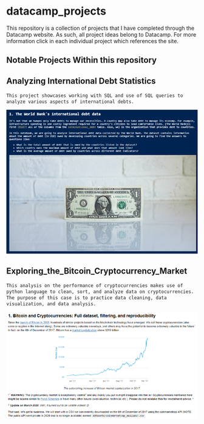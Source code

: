 # datacamp_projects

This repository is a collection of projects that I have completed through the Datacamp website. As such, all project ideas belong to Datacamp. For more information click in each individual project which references the site.

## Notable Projects Within this repository

## Analyzing International Debt Statistics

    This project showcases working with SQL and use of SQL queries to analyze various aspects of international debts.

![Analyzing International Debt Statistics project image](/project_images/analyze_international_debt_statistics.PNG)

## Exploring_the_Bitcoin_Cryptocurrency_Market

    This analysis on the performance of cryptocurrencies makes use of python language to clean, sort, and analyze data on cryptocurrencies. The purpose of this case is to practice data cleaning, data visualization, and data analysis.

![Exploring_the_Bitcoin_Cryptocurrency_Market project image](/project_images/Exploring_the_Bitcoin_Cryptocurrency_Market.PNG)